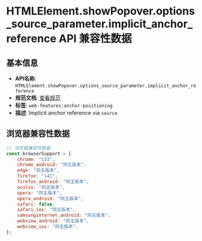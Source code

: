 # HTMLElement.showPopover.options_source_parameter.implicit_anchor_reference API 兼容性数据

## 基本信息

- **API名称**: `HTMLElement.showPopover.options_source_parameter.implicit_anchor_reference`
- **规范文档**: [查看规范](https://html.spec.whatwg.org/multipage/popover.html#:~:text=Set%20element's%20implicit%20anchor%20element%20to%20invoker.)
- **标签**: `web-features:anchor-positioning`
- **描述**: Implicit anchor reference via `source`

## 浏览器兼容性数据

```javascript
// 浏览器兼容性数据
const browserSupport = {
    chrome: "133",
    chrome_android: "同主版本",
    edge: "同主版本",
    firefox: "141",
    firefox_android: "同主版本",
    oculus: "同主版本",
    opera: "同主版本",
    opera_android: "同主版本",
    safari: false,
    safari_ios: "同主版本",
    samsunginternet_android: "同主版本",
    webview_android: "同主版本",
    webview_ios: "同主版本",
};

```

